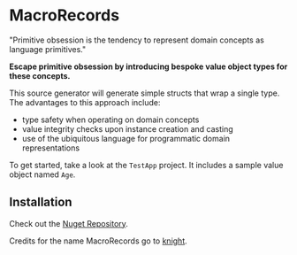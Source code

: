 # MacroRecords

"Primitive obsession is the tendency to represent domain concepts as language primitives."

**Escape primitive obsession by introducing bespoke value object types for these concepts.**

This source generator will generate simple structs that wrap a single type.
The advantages to this approach include:
- type safety when operating on domain concepts
- value integrity checks upon instance creation and casting
- use of the ubiquitous language for programmatic domain representations

To get started, take a look at the `TestApp` project. It includes a sample value object named `Age`.

## Installation

Check out the [Nuget Repository](https://www.nuget.org/packages/RhoMicro.MacroRecords).

Credits for the name MacroRecords go to [knight](https://github.com/muhamedkarajic).
